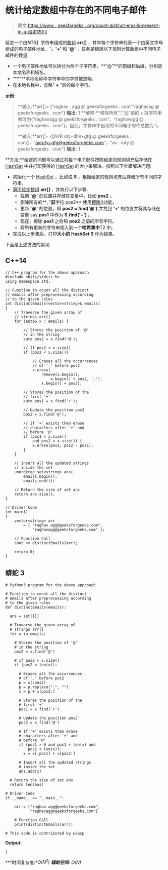 # 统计给定数组中存在的不同电子邮件

> 原文:[https://www . geesforgeks . org/count-distinct-emails-present-in-a-给定阵列/](https://www.geeksforgeeks.org/count-distinct-emails-present-in-a-given-array/)

给定一个由**N**T6】字符串组成的[数组](https://www.geeksforgeeks.org/introduction-to-arrays/) **arr[]** ，其中每个字符串代表一个由英文字母组成的电子邮件地址，**'，'+'** 和 **'@'** ，任务是根据以下规则计算数组中不同电子邮件的数量:

*   一个电子邮件地址可以拆分为两个子字符串，**“@”**的前缀和后缀，分别是本地名称和域名。
*   “**”**本地名称中字符串中的字符被忽略。
*   在本地名称中，忽略“ **+** ”后的每个字符。

**示例:**

> **输入:**arr[]= {“raghav . agg @ geeksforgeeks . com”“raghavag @ geeksforgeeks . com”}
> **输出:** 1
> **解释:**移除所有“.”“@”前的 s 将字符串修改为{“raghavagg @ geeksforgeeks . com”、“raghavagg @ geeksforgeeks . com”}。因此，字符串中出现的不同电子邮件总数为 1。
> 
> **输入:**arr[]= {【AVR uty+dhir+gfg @ geeksforgeeks . com】，“avruty+gfg@geeksforgeeks.com”，“av . ruty @ geeksforgeeks . com”}
> **输出:** 1

**方法:**给定的问题可以通过将每个电子邮件按照给定的规则填充后存储在 [HashSet](https://www.geeksforgeeks.org/hashset-in-java/) 中并打印获得的 [HashSet](https://www.geeksforgeeks.org/hashset-in-java/) 的大小来解决。按照以下步骤解决问题:

*   初始化一个 [HashSet](https://www.geeksforgeeks.org/hashset-in-java/) ，比如说 **S** ，根据给定的规则填充后存储所有不同的字符串。
*   [遍历给定数组](https://www.geeksforgeeks.org/c-program-to-traverse-an-array/) **arr[]** ，并执行以下步骤:
    *   找到 **'@'** 的位置并存储在变量中，比如 **pos2** 。
    *   删除所有的**。”**前**字符 pos2** 使用[擦除()](https://www.geeksforgeeks.org/stdstringerase-in-cpp/)功能。
    *   更新 **'@'** 的位置，即 **pos2 = find('@')** 并找到 **'+'** 的位置并将其存储在变量 say **pos1** 中作为 **S.find('+')** 。
    *   现在，擦除 **pos1** 之后和 **pos2** 之前的所有字符。
    *   将所有更新的字符串插入到一个**哈希集中**T2 中。
*   完成以上步骤后，打印**大小的 HashSet** **S** 作为结果。

下面是上述方法的实现:

## C++14

```
// C++ program for the above approach
#include <bits/stdc++.h>
using namespace std;

// Function to count all the distinct
// emails after preprocessing according
// to the given rules
int distinctEmails(vector<string>& emails)
{
    // Traverse the given array of
    // strings arr[]
    for (auto& x : emails) {

        // Stores the position of '@'
        // in the string
        auto pos2 = x.find('@');

        // If pos2 < x.size()
        if (pos2 < x.size())

            // Erases all the occurrences
            // of '.' before pos2
            x.erase(
                remove(x.begin(),
                    x.begin() + pos2, '.'),
                x.begin() + pos2);

        // Stores the position of the
        // first '+'
        auto pos1 = x.find('+');

        // Update the position pos2
        pos2 = x.find('@');

        // If '+' exists then erase
        // characters after '+' and
        // before '@'
        if (pos1 < x.size()
            and pos2 < x.size()) {
            x.erase(pos1, pos2 - pos1);
        }
    }

    // Insert all the updated strings
    // inside the set
    unordered_set<string> ans(
        emails.begin(),
        emails.end());

    // Return the size of set ans
    return ans.size();
}

// Driver Code
int main()
{
    vector<string> arr
        = { "raghav.agg@geeksforgeeks.com",
            "raghavagg@geeksforgeeks.com" };

    // Function Call
    cout << distinctEmails(arr);

    return 0;
}
```

## 蟒蛇 3

```
# Python3 program for the above approach

# Function to count all the distinct
# emails after preprocessing according
# to the given rules
def distinctEmails(emails):

  ans = set([])

  # Traverse the given array of
  # strings arr[]
  for x in emails:

    # Stores the position of '@'
    # in the string
    pos2 = x.find('@')

    # If pos2 < x.size()
    if (pos2 < len(x)):

      # Erases all the occurrences
      # of '.' before pos2
      p = x[:pos2]
      p = p.replace(".", "")
      x = p + x[pos2:]

      # Stores the position of the
      # first '+'
      pos1 = x.find('+')

      # Update the position pos2
      pos2 = x.find('@')

      # If '+' exists then erase
      # characters after '+' and
      # before '@'
      if (pos1 > 0 and pos1 < len(x) and
          pos2 < len(x)):
        x = x[:pos1] + x[pos2:]

      # Insert all the updated strings
      # inside the set
      ans.add(x)

  # Return the size of set ans
  return len(ans)

# Driver Code
if __name__ == "__main__":

    arr = ["raghav.agg@geeksforgeeks.com",
           "raghavagg@geeksforgeeks.com"]

    # Function Call
    print(distinctEmails(arr))

# This code is contributed by ukasp
```

**Output:** 

```
1
```

***时间复杂度:**O(N<sup>2</sup>)*
***辅助空间:** O(N)*